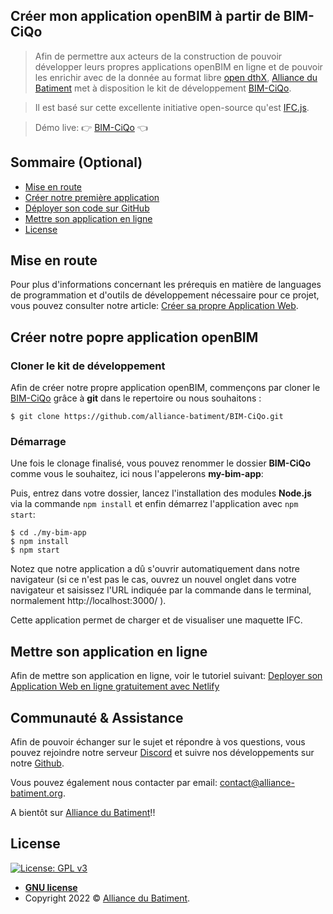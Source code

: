 ## Créer mon application openBIM à partir de BIM-CiQo

> Afin de permettre aux acteurs de la construction de pouvoir développer leurs propres applications openBIM en ligne et de pouvoir les enrichir avec de la donnée au format libre <a href="https://alliance-batiment.org/open-dthx-langage-ouvert-et-libre-dacces-pour-decrire-les-composants/" target="_blank">open dthX</a>, <a href="https://alliance-batiment.org/" target="_blank">Alliance du Batiment</a> met à disposition le kit de développement <a href="https://github.com/alliance-batiment/bim-ciqo" target="_blank">BIM-CiQo</a>.

> Il est basé sur cette excellente initiative open-source qu'est <a href="https://ifcjs.github.io/info/" target="_blank">IFC.js</a>.

>Démo live: 👉 <a href="https://alliance-batiment.ciqo.eu/" target="_blank">BIM-CiQo</a> 👈

## Sommaire (Optional)

- [Mise en route](#installations)
- [Créer notre première application](#create-my-own-app)
- [Déployer son code sur GitHub](#github)
- [Mettre son application en ligne](#online-webapp)
- [License](#license)

## <a name="installations"></a>Mise en route

Pour plus d'informations concernant les prérequis en matière de languages de programmation et d'outils de développement nécessaire pour ce projet, vous pouvez consulter notre article:
<a href="https://www.tridyme.com/fr/blog/dev-application-web/" target="_blank">Créer sa propre Application Web</a>.


## <a name="create-my-own-app"></a>Créer notre popre application openBIM

### Cloner le kit de développement

Afin de créer notre propre application openBIM, commençons par cloner le <a href="https://github.com/alliance-batiment/bim-ciqo" target="_blank">BIM-CiQo</a> grâce à **git** dans le repertoire ou nous souhaitons :
```shell
$ git clone https://github.com/alliance-batiment/BIM-CiQo.git
```

### Démarrage

Une fois le clonage finalisé, vous pouvez renommer le dossier **BIM-CiQo** comme vous le souhaitez, ici nous l'appelerons **my-bim-app**:


Puis, entrez dans votre dossier, lancez l'installation des modules **Node.js** via la commande `npm install` et enfin démarrez l'application avec `npm start`:

```shell
$ cd ./my-bim-app
$ npm install
$ npm start
```
Notez que notre application a dû s'ouvrir automatiquement dans notre navigateur (si ce n'est pas le cas, ouvrez un nouvel onglet dans votre navigateur et saisissez l'URL indiquée par la commande dans le terminal, normalement  http://localhost:3000/ ).

Cette application permet de charger et de visualiser une maquette IFC.


## <a name="online-webapp"></a>Mettre son application en ligne

Afin de mettre son application en ligne, voir le tutoriel suivant:
<a href="https://www.tridyme.com/fr/blog/deploiement-avec-netlify">Deployer son Application Web en ligne gratuitement avec Netlify</a>


## <a name="assistance"></a>Communauté & Assistance

Afin de pouvoir échanger sur le sujet et répondre à vos questions, vous pouvez rejoindre notre serveur <a href="https://discord.gg/b9xy9zVpTB" target="_blank">Discord</a> et suivre nos développements sur notre <a href="https://github.com/alliance-batiment?tab=repositories" target="_blank">Github</a>.

Vous pouvez également nous contacter par email: <a href="contact@alliance-batiment.org" target="_blank">contact@alliance-batiment.org</a>.



A bientôt sur <a href="https://alliance-batiment.org/">Alliance du Batiment</a>!!

## License

[![License: GPL v3](https://img.shields.io/badge/License-GPLv3-blue.svg)](https://www.gnu.org/licenses/gpl-3.0)

- **[GNU license](https://www.gnu.org/licenses/gpl-3.0.html)**
- Copyright 2022 © <a href="https://alliance-batiment.org/" target="_blank">Alliance du Batiment</a>.